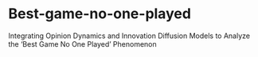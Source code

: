# Best-game-no-one-played
Integrating Opinion Dynamics and Innovation Diffusion Models to Analyze the ‘Best Game No One Played’ Phenomenon
